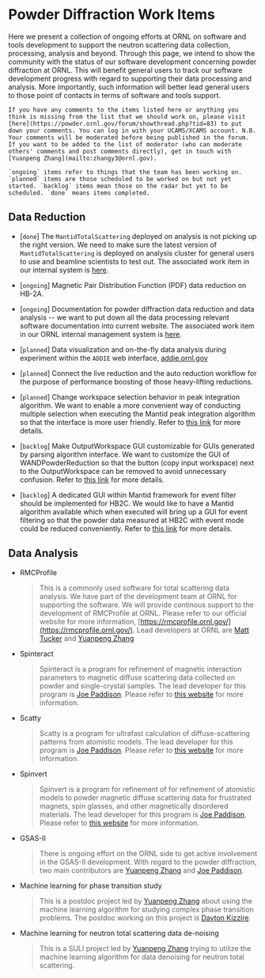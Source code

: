 Powder Diffraction Work Items
===

Here we present a collection of ongoing efforts at ORNL on software and tools development to support the neutron scattering data collection, processing, analysis and beyond. Through this page, we intend to show the community with the status of our software development concerning powder diffraction at ORNL. This will benefit general users to track our software development progress with regard to supporting their data processing and analysis. More importantly, such information will better lead general users to those point of contacts in terms of software and tools support.

```{admonition} Giving your feedback
If you have any comments to the items listed here or anything you think is missing from the list that we should work on, please visit [here](https://powder.ornl.gov/forum/showthread.php?tid=83) to put down your comments. You can log in with your UCAMS/XCAMS account. N.B. Your comments will be moderated before being published in the forum. If you want to be added to the list of moderator (who can moderate others' comments and post comments directly), get in touch with [Yuanpeng Zhang](mailto:zhangy3@ornl.gov).
```

```{admonition} Definition of terms
`ongoing` items refer to things that the team has been working on. `planned` items are those scheduled to be worked on but not yet started. `backlog` items mean those on the radar but yet to be scheduled. `done` means items completed. 
```

## Data Reduction

- [`done`] The `MantidTotalScattering` deployed on analysis is not picking up the right version. We need to make sure the latest version of `MantidTotalScattering` is deployed on analysis cluster for general users to use and beamline scientists to test out. The associated work item in our internal system is [here](https://ornlrse.clm.ibmcloud.com/ccm/web/projects/Neutron%20Data%20Project%20%28Change%20Management%29#action=com.ibm.team.workitem.viewWorkItem&id=2991).

- [`ongoing`] Magnetic Pair Distribution Function (PDF) data reduction on HB-2A.

- [`ongoing`] Documentation for powder diffraction data reduction and data analysis -- we want to put down all the data processing relevant software documentation into current website. The associated work item in our ORNL internal management system is [here](https://ornlrse.clm.ibmcloud.com/ccm/web/projects/Neutron%20Data%20Project%20%28Change%20Management%29#action=com.ibm.team.workitem.viewWorkItem&id=1257).

- [`planned`] Data visualization and on-the-fly data analysis during experiment within the `ADDIE` web interface, [addie.ornl.gov](https://addie.ornl.gov)

- [`planned`] Connect the live reduction and the auto reduction workflow for the purpose of performance boosting of those heavy-lifting reductions.

- [`planned`] Change workspace selection behavior in peak integration algorithm. We want to enable a more convenient way of conducting multiple selection when executing the Mantid peak integration algorithm so that the interface is more user friendly. Refer to [this link](https://ornlrse.clm.ibmcloud.com/ccm/web/projects/Neutron%20Data%20Project%20%28Change%20Management%29#action=com.ibm.team.workitem.viewWorkItem&id=856) for more details.

- [`backlog`] Make OutputWorkspace GUI customizable for GUIs generated by parsing algorithm interface. We want to customize the GUI of WANDPowderReduction so that the button (copy input workspace) next to the OutputWorkspace can be removed to avoid unnecessary confusion. Refer to [this link](https://ornlrse.clm.ibmcloud.com/ccm/web/projects/Neutron%20Data%20Project%20%28Change%20Management%29#action=com.ibm.team.workitem.viewWorkItem&id=855) for more details.

- [`backlog`] A dedicated GUI within Mantid framework for event filter should be implemented for HB2C. We would like to have a Mantid algorithm available which when executed will bring up a GUI for event filtering so that the powder data measured at HB2C with event mode could be reduced conveniently. Refer to [this link](https://ornlrse.clm.ibmcloud.com/ccm/web/projects/Neutron%20Data%20Project%20%28Change%20Management%29#action=com.ibm.team.workitem.viewWorkItem&id=857) for more details.

## Data Analysis

- RMCProfile

    > This is a commonly used software for total scattering data analysis. We have part of the development team at ORNL for supporting the software. We will provide continous support to the development of RMCProfile at ORNL. Please refer to our official website for more information, [https://rmcprofile.ornl.gov/](https://rmcprofile.ornl.gov/). Lead developers at ORNL are [Matt Tucker](https://www.ornl.gov/staff-profile/matthew-g-tucker) and [Yuanpeng Zhang](https://www.ornl.gov/staff-profile/yuanpeng-zhang)
    
- Spinteract

    > Spinteract is a program for refinement of magnetic interaction parameters to magnetic diffuse scattering data collected on powder and single-crystal samples. The lead developer for this program is [Joe Paddison](https://www.ornl.gov/staff-profile/joseph-paddison). Please refer to [this website](https://joepaddison.com/software/) for more information.
    
- Scatty

    > Scatty is a program for ultrafast calculation of diffuse-scattering patterns from atomistic models. The lead developer for this program is [Joe Paddison](https://www.ornl.gov/staff-profile/joseph-paddison). Please refer to [this website](https://joepaddison.com/software/) for more information.
    
- Spinvert

    > Spinvert is a program for refinement of for refinement of atomistic models to powder magnetic diffuse scattering data for frustrated magnets, spin glasses, and other magnetically disordered materials. The lead developer for this program is [Joe Paddison](https://www.ornl.gov/staff-profile/joseph-paddison). Please refer to [this website](https://joepaddison.com/software/) for more information.
    
- GSAS-II

    > There is ongoing effort on the ORNL side to get active involvement in the GSAS-II development. With regard to the powder diffraction, two main contributors are [Yuanpeng Zhang](https://www.ornl.gov/staff-profile/yuanpeng-zhang) and [Joe Paddison](https://www.ornl.gov/staff-profile/joseph-paddison).
    
- Machine learning for phase transition study

    > This is a postdoc project led by [Yuanpeng Zhang](https://www.ornl.gov/staff-profile/yuanpeng-zhang) about using the machine learning algorithm for studying complex phase transition problems. The postdoc working on this project is [Dayton Kizzire](https://www.ornl.gov/staff-profile/dayton-g-kizzire).
    
- Machine learning for neutron total scattering data de-noising

    > This is a SULI project led by [Yuanpeng Zhang](https://www.ornl.gov/staff-profile/yuanpeng-zhang) trying to utilize the machine learning algorithm for data denoising for neutron total scattering.